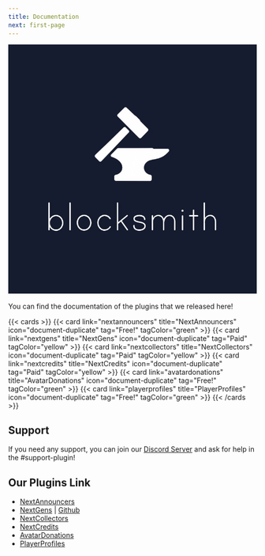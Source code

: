 ```yaml
---
title: Documentation
next: first-page
---
```


![](mainlogo.jpg)

You can find the documentation of the plugins that we released here!

{{< cards >}} 
    {{< card link="nextannouncers" title="NextAnnouncers" icon="document-duplicate" tag="Free!" tagColor="green" >}} 
    {{< card link="nextgens" title="NextGens" icon="document-duplicate" tag="Paid" tagColor="yellow" >}} 
    {{< card link="nextcollectors" title="NextCollectors" icon="document-duplicate" tag="Paid" tagColor="yellow" >}} 
    {{< card link="nextcredits" title="NextCredits" icon="document-duplicate" tag="Paid" tagColor="yellow" >}} 
    {{< card link="avatardonations" title="AvatarDonations" icon="document-duplicate" tag="Free!" tagColor="green" >}} 
    {{< card link="playerprofiles" title="PlayerProfiles" icon="document-duplicate" tag="Free!" tagColor="green" >}} 
{{< /cards >}}

## Support
If you need any support, you can join our [Discord Server](https://discord.com/invite/kMUSvP92fh) and ask for help in the #support-plugin!

## Our Plugins Link
- [NextAnnouncers](https://modrinth.com/plugin/nextannouncers)
- [NextGens](https://www.spigotmc.org/resources/nextgens-minecraft-gens-tycoon-plugin.111857/) | [Github](https://github.com/mdaffa48/NextGens)
- [NextCollectors](https://www.spigotmc.org/resources/nextcollectors-1-20-1-21-4-optimized-for-large-servers-with-upgrades-transaction-logs-and-more.121517/)
- [NextCredits](https://www.spigotmc.org/resources/nextcredits-multi-server-sync-unlimited-shops-shop-discounts-unlimited-products-and-more.121672/)
- [AvatarDonations](https://modrinth.com/plugin/avatardonation)
- [PlayerProfiles](https://modrinth.com/plugin/playerprofiles)
